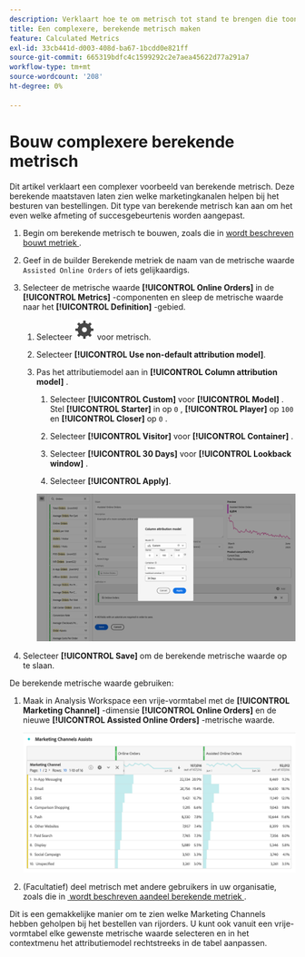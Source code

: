 ```yaml
---
description: Verklaart hoe te om metrisch tot stand te brengen die toont welke Kanalen van de Marketing in rijorden bijwonen.
title: Een complexere, berekende metrisch maken
feature: Calculated Metrics
exl-id: 33cb441d-d003-408d-ba67-1bcdd0e821ff
source-git-commit: 665319bdfc4c1599292c2e7aea45622d77a291a7
workflow-type: tm+mt
source-wordcount: '208'
ht-degree: 0%

---
```


# Bouw complexere berekende metrisch

Dit artikel verklaart een complexer voorbeeld van berekende metrisch. Deze berekende maatstaven laten zien welke marketingkanalen helpen bij het besturen van bestellingen. Dit type van berekende metrisch kan aan om het even welke afmeting of succesgebeurtenis worden aangepast.

1. Begin om berekende metrisch te bouwen, zoals die in [&#x200B; wordt beschreven bouwt metriek &#x200B;](/help/components/calculated-metrics/workflow/c-build-metrics/cm-build-metrics.md).

1. Geef in de builder Berekende metriek de naam van de metrische waarde `Assisted Online Orders` of iets gelijkaardigs.

1. Selecteer de metrische waarde **[!UICONTROL Online Orders]** in de **[!UICONTROL Metrics]** -componenten en sleep de metrische waarde naar het **[!UICONTROL Definition]** -gebied.

   1. Selecteer ![&#x200B; Plaatsend &#x200B;](/help/assets/icons/Setting.svg) voor metrisch.
   1. Selecteer **[!UICONTROL Use non-default attribution model]**.
   1. Pas het attributiemodel aan in **[!UICONTROL Column attribution model]** .
      1. Selecteer **[!UICONTROL Custom]** voor **[!UICONTROL Model]** . Stel **[!UICONTROL Starter]** in op `0` , **[!UICONTROL Player]** op `100` en **[!UICONTROL Closer]** op `0` .
      1. Selecteer **[!UICONTROL Visitor]** voor **[!UICONTROL Container]** .
      1. Selecteer **[!UICONTROL 30 Days]** voor **[!UICONTROL Lookback window]** .

      1. Selecteer **[!UICONTROL Apply]**.

      ![&#x200B; de attributiemodel van de Kolom &#x200B;](assets/complex-calculated-metric.png)

1. Selecteer **[!UICONTROL Save]** om de berekende metrische waarde op te slaan.

De berekende metrische waarde gebruiken:

1. Maak in Analysis Workspace een vrije-vormtabel met de **[!UICONTROL Marketing Channel]** -dimensie **[!UICONTROL Online Orders]** en de nieuwe **[!UICONTROL Assisted Online Orders]** -metrische waarde.

   ![&#x200B; het Marketing Kanaal steunde Online Orden &#x200B;](assets/marketing-channel-assists.png)

1. (Facultatief) deel metrisch met andere gebruikers in uw organisatie, zoals die in [&#x200B; wordt beschreven aandeel berekende metriek &#x200B;](/help/components/calculated-metrics/workflow/cm-sharing.md).

Dit is een gemakkelijke manier om te zien welke Marketing Channels hebben geholpen bij het bestellen van rijorders. U kunt ook vanuit een vrije-vormtabel elke gewenste metrische waarde selecteren en in het contextmenu het attributiemodel rechtstreeks in de tabel aanpassen.

